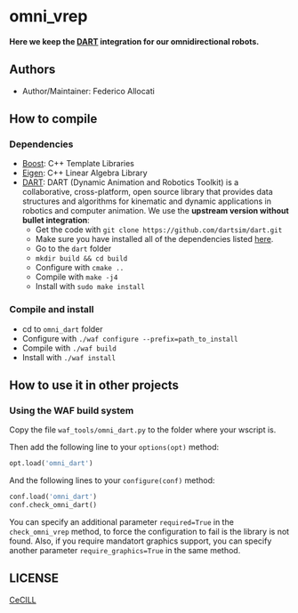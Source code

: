# omni_vrep

#### Here we keep the [DART] integration for our omnidirectional robots.

## Authors

- Author/Maintainer: Federico Allocati

## How to compile

### Dependencies
- [Boost]: C++ Template Libraries
- [Eigen]: C++ Linear Algebra Library
- [DART]: DART (Dynamic Animation and Robotics Toolkit) is a collaborative, cross-platform, open source library that provides data structures and algorithms for kinematic and dynamic applications in robotics and computer animation. We use the **upstream version without bullet integration**:
    - Get the code with `git clone https://github.com/dartsim/dart.git`
    - Make sure you have installed all of the dependencies listed [here](https://github.com/dartsim/dart/wiki/DART%205.1%20Installation%20for%20Ubuntu#install-required-dependencies).
    - Go to the `dart` folder
    - `mkdir build && cd build`
    - Configure with `cmake ..`
    - Compile with `make -j4`
    - Install with `sudo make install`

### Compile and install

- cd to `omni_dart` folder
- Configure with `./waf configure --prefix=path_to_install`
- Compile with `./waf build`
- Install with `./waf install`

## How to use it in other projects

### Using the WAF build system

Copy the file `waf_tools/omni_dart.py` to the folder where your wscript is.

Then add the following line to your `options(opt)` method:

```python
opt.load('omni_dart')
```

And the following lines to your `configure(conf)` method:

```python
conf.load('omni_dart')
conf.check_omni_dart()
```

You can specify an additional parameter `required=True` in the `check_omni_vrep` method, to force the configuration to fail is the library is not found.
Also, if you require mandatort graphics support, you can specify another parameter `require_graphics=True` in the same method.

## LICENSE

[CeCILL]

[DART]: http://dartsim.github.io/
[Boost]: http://www.boost.org
[Eigen]: http://eigen.tuxfamily.org/
[CeCILL]: http://www.cecill.info/index.en.html